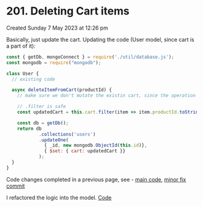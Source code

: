 # 201. Deleting Cart items
Created Sunday 7 May 2023 at 12:26 pm

Basically, just update the cart. Updating the code (User model, since cart is a part of it):
```js
const { getDb, mongoConnect } = require('./util/database.js');
const mongodb = require("mongodb");

class User {
  // existing code

  async deleteItemFromCart(productId) {
	// make sure we don't mutate the existin cart, since the operation may fail

	// .filter is safe
	const updatedCart = this.cart.filter(item => item.productId.toString() !== productId.toString());

	const db = getDb();
	return db
			.collections('users')
			.updateOne(
			  { _id, new mongodb.ObjectId(this.id)},
		      { $set: { cart: updatedCart }}
			);
  }
}
```

Code changes completed in a previous page, see - [main code](https://github.com/exemplar-codes/online-shop-with-nosql-mongodb/commit/3fb41c3240039365854d4cf00b1e406ef1a3948d),  [minor fix commit](https://github.com/exemplar-codes/online-shop-with-nosql-mongodb/commit/2656c19b369d9d55c4038f4601af90744e3ee484)

I refactored the logic into the model. [Code](https://github.com/exemplar-codes/online-shop-with-nosql-mongodb/commit/8dcfbe1718662994dde321e7b5afa92a8d3c6dcd)